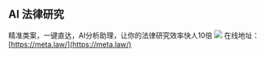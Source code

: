 ## AI 法律研究
精准类案，一键直达，AI分析助理，让你的法律研究效率快人10倍
![](https://foruda.gitee.com/images/1727075902909354292/46975da1_8031453.jpeg)
在线地址：[https://meta.law/](https://meta.law/)